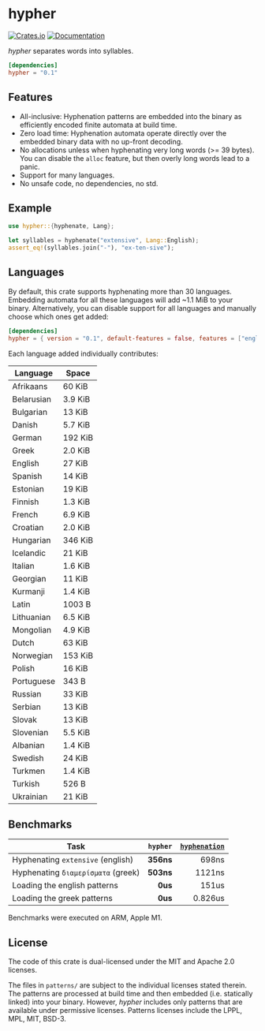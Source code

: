 # hypher
[![Crates.io](https://img.shields.io/crates/v/hypher.svg)](https://crates.io/crates/hypher)
[![Documentation](https://docs.rs/hypher/badge.svg)](https://docs.rs/hypher)

_hypher_ separates words into syllables.

```toml
[dependencies]
hypher = "0.1"
```

## Features
- All-inclusive: Hyphenation patterns are embedded into the binary as
  efficiently encoded finite automata at build time.
- Zero load time: Hyphenation automata operate directly over the embedded
  binary data with no up-front decoding.
- No allocations unless when hyphenating very long words (>= 39 bytes). You can
  disable the `alloc` feature, but then overly long words lead to a panic.
- Support for many languages.
- No unsafe code, no dependencies, no std.

## Example
```rust
use hypher::{hyphenate, Lang};

let syllables = hyphenate("extensive", Lang::English);
assert_eq!(syllables.join("-"), "ex-ten-sive");
```

## Languages
By default, this crate supports hyphenating more than 30 languages. Embedding
automata for all these languages will add ~1.1 MiB to your binary.
Alternatively, you can disable support for all languages and manually choose
which ones get added:

```toml
[dependencies]
hypher = { version = "0.1", default-features = false, features = ["english", "greek"] }
```

Each language added individually contributes:

| Language   | Space   |
|------------|---------|
| Afrikaans  | 60 KiB  |
| Belarusian | 3.9 KiB |
| Bulgarian  | 13 KiB  |
| Danish     | 5.7 KiB |
| German     | 192 KiB |
| Greek      | 2.0 KiB |
| English    | 27 KiB  |
| Spanish    | 14 KiB  |
| Estonian   | 19 KiB  |
| Finnish    | 1.3 KiB |
| French     | 6.9 KiB |
| Croatian   | 2.0 KiB |
| Hungarian  | 346 KiB |
| Icelandic  | 21 KiB  |
| Italian    | 1.6 KiB |
| Georgian   | 11 KiB  |
| Kurmanji   | 1.4 KiB |
| Latin      | 1003 B  |
| Lithuanian | 6.5 KiB |
| Mongolian  | 4.9 KiB |
| Dutch      | 63 KiB  |
| Norwegian  | 153 KiB |
| Polish     | 16 KiB  |
| Portuguese | 343 B   |
| Russian    | 33 KiB  |
| Serbian    | 13 KiB  |
| Slovak     | 13 KiB  |
| Slovenian  | 5.5 KiB |
| Albanian   | 1.4 KiB |
| Swedish    | 24 KiB  |
| Turkmen    | 1.4 KiB |
| Turkish    | 526 B   |
| Ukrainian  | 21 KiB  |

## Benchmarks
| Task                               | `hypher`  | [`hyphenation`] |
|------------------------------------|----------:|----------------:|
| Hyphenating `extensive` (english)  | **356ns** |           698ns |
| Hyphenating `διαμερίσματα` (greek) | **503ns** |          1121ns |
| Loading the english patterns       |   **0us** |           151us |
| Loading the greek patterns         |   **0us** |         0.826us |

Benchmarks were executed on ARM, Apple M1.

## License
The code of this crate is dual-licensed under the MIT and Apache 2.0 licenses.

The files in `patterns/` are subject to the individual licenses stated therein.
The patterns are processed at build time and then embedded (i.e. statically
linked) into your binary. However, _hypher_ includes only patterns that are
available under permissive licenses. Patterns licenses include the LPPL, MPL,
MIT, BSD-3.

[`hyphenation`]: https://github.com/tapeinosyne/hyphenation
